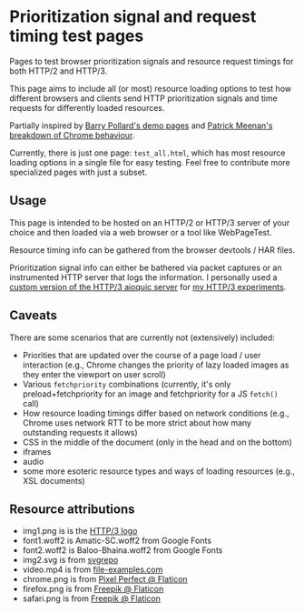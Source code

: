# Prioritization signal and request timing test pages

Pages to test browser prioritization signals and resource request timings for both HTTP/2 and HTTP/3.

This page aims to include all (or most) resource loading options to test how different browsers and clients send HTTP prioritization signals and time requests for differently loaded resources.

Partially inspired by [Barry Pollard's demo pages](https://resource-loading-examples.glitch.me/) and [Patrick Meenan's breakdown of Chrome behaviour](https://docs.google.com/document/d/1bCDuq9H1ih9iNjgzyAL0gpwNFiEP4TZS-YLRp_RuMlc).

Currently, there is just one page: `test_all.html`, which has most resource loading options in a single file for easy testing. Feel free to contribute more specialized pages with just a subset. 

## Usage

This page is intended to be hosted on an HTTP/2 or HTTP/3 server of your choice and then loaded via a web browser or a tool like WebPageTest.

Resource timing info can be gathered from the browser devtools / HAR files.

Prioritization signal info can either be bathered via packet captures or an instrumented HTTP server that logs the information. I personally used a [custom version of the HTTP/3 aioquic server](https://github.com/http3-prioritization/aioquic) for [my HTTP/3 experiments](https://github.com/http3-prioritization/prioritization-experiments). 

## Caveats

There are some scenarios that are currently not (extensively) included:

- Priorities that are updated over the course of a page load / user interaction (e.g., Chrome changes the priority of lazy loaded images as they enter the viewport on user scroll)
- Various `fetchpriority` combinations (currently, it's only preload+fetchpriority for an image and fetchpriority for a JS `fetch()` call)
- How resource loading timings differ based on network conditions (e.g., Chrome uses network RTT to be more strict about how many outstanding requests it allows)
- CSS in the middle of the document (only in the head and on the bottom)
- iframes
- audio
- some more esoteric resource types and ways of loading resources (e.g., XSL documents)

## Resource attributions

- img1.png is is the [HTTP/3 logo](https://github.com/httpwg/wg-materials/tree/gh-pages/badge/http3)
- font1.woff2 is Amatic-SC.woff2 from Google Fonts
- font2.woff2 is Baloo-Bhaina.woff2 from Google Fonts
- img2.svg is from [svgrepo](https://www.svgrepo.com/svg/337882/speed)
- video.mp4 is from [file-examples.com](https://file-examples.com/index.php/sample-video-files/sample-mp4-files/)
- chrome.png is from [Pixel Perfect @ Flaticon](https://www.flaticon.com/free-icons/chrome)
- firefox.png is from [Freepik @ Flaticon](https://www.flaticon.com/free-icons/firefox)
- safari.png is from [Freepik @ Flaticon](https://www.flaticon.com/free-icons/safari)